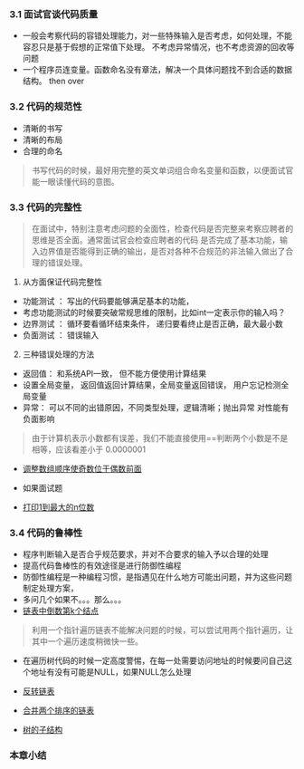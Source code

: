 ### 3.1 面试官谈代码质量* 一般会考察代码的容错处理能力，对一些特殊输入是否考虑，如何处理，不能容忍只是基于假想的正常值下处理。不考虑异常情况，也不考虑资源的回收等问题* 一个程序员连变量。函数命名没有章法，解决一个具体问题找不到合适的数据结构。 then over### 3.2 代码的规范性* 清晰的书写* 清晰的布局* 合理的命名> 书写代码的时候，最好用完整的英文单词组合命名变量和函数，以便面试官能一眼读懂代码的意图。### 3.3 代码的完整性> 在面试中，特别注意考虑问题的全面性，检查代码是否完整来考察应聘者的思维是否全面。通常面试官会检查应聘者的代码是否完成了基本功能，输入边界值是否能得到正确的输出，是否对各种不合规范的非法输入做出了合理的错误处理。1. 从方面保证代码完整性* 功能测试 ： 写出的代码要能够满足基本的功能，* 考虑功能测试的时候要突破常规思维的限制，比如int一定表示你的输入吗？* 边界测试 ： 循环要看循环结束条件， 递归要看终止是否正确，最大最小数* 负面测试 ： 错误输入2. 三种错误处理的方法* 返回值： 和系统API一致， 但不能方便使用计算结果* 设置全局变量， 返回值返回计算结果，全局变量返回错误， 用户忘记检测全局变量* 异常： 可以不同的出错原因，不同类型处理，逻辑清晰；抛出异常 对性能有负面影响> 由于计算机表示小数都有误差，我们不能直接使用==判断两个小数是不是相等，应该看差小于 0.0000001* [调整数组顺序使奇数位于偶数前面](python代码/14_调整数组顺序使奇数位于偶数前面.py)* 如果面试题* [打印1到最大的n位数](python代码/打印1到最大的n位数.py)### 3.4 代码的鲁棒性* 程序判断输入是否合乎规范要求，并对不合要求的输入予以合理的处理* 提高代码鲁棒性的有效途径是进行防御性编程* 防御性编程是一种编程习惯，是指遇见在什么地方可能出问题，并为这些问题制定处理方案，* 多问几个如果不。。。那么。。。* [链表中倒数第k个结点](python代码/15_链表中倒数第k个结点.py)> 利用一个指针遍历链表不能解决问题的时候，可以尝试用两个指针遍历，让其中一个遍历速度稍微快一些。* 在遍历树代码的时候一定高度警惕，在每一处需要访问地址的时候要问自己这个地址有没有可能是NULL，如果NULL怎么处理* [反转链表](python代码/16_反转链表.py)* [合并两个排序的链表](python代码/17_合并两个排序的链表.py)* [树的子结构](python代码/18_树的子结构.py)### 本章小结
